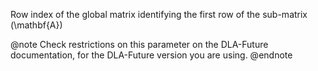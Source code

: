 Row index of the global matrix identifying the first row of the sub-matrix \(\mathbf{A}\)

@note
Check restrictions on this parameter on the DLA-Future documentation, for the DLA-Future version you are using.
@endnote

